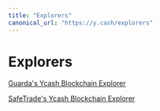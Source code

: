 ```yaml
---
title: "Explorers"
canonical_url: "https://y.cash/explorers"
---
```


# Explorers

[Guarda's Ycash Blockchain Explorer](https://yecblockexplorer.com)

[SafeTrade's Ycash Blockchain Explorer](https://yec.safe.trade)

